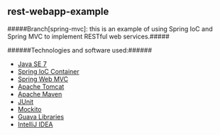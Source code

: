 rest-webapp-example
---------------

#####Branch[spring-mvc]: this is an example of using Spring IoC and Spring MVC to implement RESTful web services.#####

######Technologies and software used:######
* [Java SE 7](http://www.oracle.com/technetwork/java/javase/downloads/index.html)
* [Spring IoC Container](http://docs.spring.io/spring/docs/4.0.0.RELEASE/spring-framework-reference/htmlsingle/#beans)
* [Spring Web MVC](http://docs.spring.io/spring/docs/4.0.0.RELEASE/spring-framework-reference/htmlsingle/#mvc)
* [Apache Tomcat](http://tomcat.apache.org/)
* [Apache Maven](http://maven.apache.org/index.html)
* [JUnit](http://junit.org/)
* [Mockito](https://code.google.com/p/mockito/)
* [Guava Libraries](https://code.google.com/p/guava-libraries/)
* [IntelliJ IDEA](http://www.jetbrains.com/idea/)


